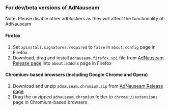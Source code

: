 ### For dev/beta versions of AdNauseam

Note: Please disable other adblockers as they will affect the functionality of AdNauseam

#### Firefox
1. Set ``xpinstall.signatures.required`` to ``false`` in ``about:config`` page in Firefox
2. Download, drag and install ``adnauseam.firefox.xpi`` file from [AdNauseam Release page](https://github.com/dhowe/AdNauseam/releases) into ``about:addons`` page in Firefox

#### Chromium-based browsers (including Google Chrome and Opera)
1. Download and unzip ``adnauseam.chromium.zip`` from [AdNauseam Release page](https://github.com/dhowe/AdNauseam/releases)
2. Drag the unzipped ``adnauseam.chromium`` folder to ``chrome://extensions`` page in Chromium-based browsers